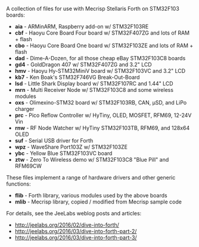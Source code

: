 A collection of files for use with Mecrisp Stellaris Forth on STM32F103 boards:

* **aia** - ARMinARM, Raspberry add-on w/ STM32F103RE
* **cbf** - Haoyu Core Board Four board w/ STM32F407ZG and lots of RAM + flash
* **cbo** - Haoyu Core Board One board w/ STM32F103ZE and lots of RAM + flash
* **dad** - Dime-A-Dozen, for all those cheap eBay STM32F103C8 boards
* **gd4** - GoldDragon 407 w/ STM32F407ZG and 3.2" LCD
* **hmv** - Haoyu Hy-STM32MiniV board w/ STM32F103VC and 3.2" LCD
* **kb7** - Ken Boak's STM32F746VG Break-Out-Board
* **lsd** - Little Shark Display board w/ STM32F107RC and 1.44" LCD
* **mrn** - Multi Receiver Node w/ STM32F103C8 and some wireless modules
* **oxs** - Olimexino-STM32 board w/ STM32F103RB, CAN, µSD, and LiPo charger
* **prc** - Pico Reflow Controller w/ HyTiny, OLED, MOSFET, RFM69, 12-24V Vin
* **rnw** - RF Node Watcher w/ HyTiny STM32F103TB, RFM69, and 128x64 OLED
* **suf** - Serial USB driver for Forth
* **wpz** - WaveShare Port103Z w/ STM32F103ZE
* **ybc** - Yellow Blue STM32F103VC board
* **ztw** - Zero To Wireless demo w/ STM32F103C8 "Blue Pill" and RFM69CW

These files implement a range of hardware drivers and other generic functions:

* **flib** - Forth library, various modules used by the above boards
* **mlib** - Mecrisp library, copied / modified from Mecrisp sample code

For details, see the JeeLabs weblog posts and articles:

* <http://jeelabs.org/2016/02/dive-into-forth/>
* <http://jeelabs.org/2016/03/dive-into-forth-part-2/>
* <http://jeelabs.org/2016/03/dive-into-forth-part-3/>
